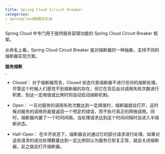 ```yaml
---
title: Spring Cloud Circuit Breaker
categories: 
- SpringCloud微服务实战
---
```


Spring Cloud 中专门用于提供服务容错功能的 Spring Cloud Circuit Breaker 框架。

从命名上看，Spring Cloud Circuit Breaker 是对熔断器的一种抽象，支持不同的熔断器实现方案。

**服务熔断**

<img src="https://img-blog.csdnimg.cn/bb0d9c139e014052bf869fd165453d47.png" style="zoom:25%;" />

* Closed： 对于熔断器而言，Closed 状态代表熔断器不进行任何的熔断处理。尽管这个时候人们感觉不到熔断器的存在，但它在背后会对调用失败次数进行积累，到达一定阈值或比例时则自动启动熔断机制。

* Open： 一旦对服务的调用失败次数达到一定阈值时，熔断器就会打开，这时候对服务的调用将直接返回一个预定的错误，而不执行真正的网络调用。同时，熔断器内置了一个时间间隔，当处理请求达到这个时间间隔时会进入半熔断状态。

* Half-Open： 在半开状态下，熔断器会对通过它的部分请求进行处理，如果对这些请求的成功处理数量达到一定比例则认为服务已恢复正常，就会关闭熔断器，反之就会打开熔断器。